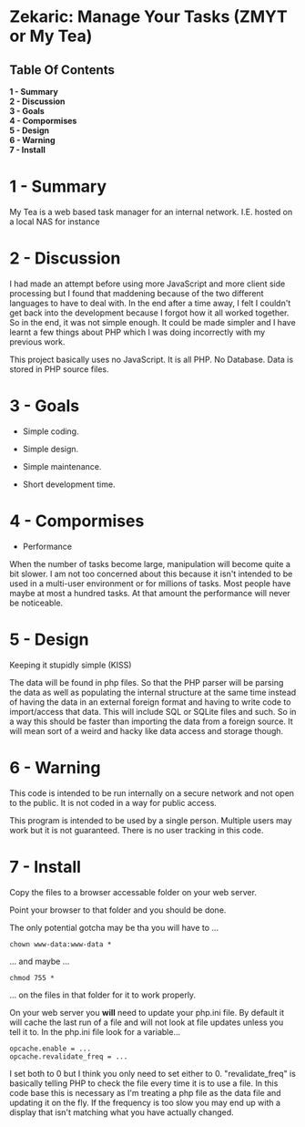 
# Zekaric: Manage Your Tasks (ZMYT or My Tea)

## Table Of Contents
**1 - Summary**<br />
**2 - Discussion**<br />
**3 - Goals**<br />
**4 - Compormises**<br />
**5 - Design**<br />
**6 - Warning**<br />
**7 - Install**<br />

# 1 - Summary

My Tea is a web based task manager for an internal network.  I.E. hosted on a local NAS for instance

# 2 - Discussion

I had made an attempt before using more JavaScript and more client side processing but I found that maddening because of the two different languages to have to deal with.  In the end after a time away, I felt I couldn't get back into the development because I forgot how it all worked together.  So in the end, it was not simple enough.  It could be made simpler and I have learnt a few things about PHP which I was doing incorrectly with my previous work.

This project basically uses no JavaScript.  It is all PHP.  No Database.  Data is stored in PHP source files.

# 3 - Goals

*  Simple coding.

*  Simple design.

*  Simple maintenance.

*  Short development time.

# 4 - Compormises

*  Performance

When the number of tasks become large, manipulation will become quite a bit slower.  I am not too concerned about this because it isn't intended to be used in a multi-user environment or for millions of tasks.  Most people have maybe at most a hundred tasks.  At that amount the performance will never be noticeable.

# 5 - Design

Keeping it stupidly simple (KISS)

The data will be found in php files.  So that the PHP parser will be parsing the data as well as populating the internal structure at the same time instead of having the data in an external foreign format and having to write code to import/access that data.  This will include SQL or SQLite files and such.  So in a way this should be faster than importing the data from a foreign source.  It will mean sort of a weird and hacky like data access and storage though.

# 6 - Warning

This code is intended to be run internally on a secure network and not open to the public.  It is not coded in a way for public access.

This program is intended to be used by a single person.  Multiple users may work but it is not guaranteed.  There is no user tracking in this code.

# 7 - Install

Copy the files to a browser accessable folder on your web server.

Point your browser to that folder and you should be done.

The only potential gotcha may be tha you will have to ...

```
chown www-data:www-data *
```

... and maybe ...

```
chmod 755 *
```

... on the files in that folder for it to work properly.

On your web server you **will** need to update your php.ini file.  By default it will cache the last run of a file and will not look at file updates unless you tell it to.  In the php.ini file look for a variable...

```
opcache.enable = ...
opcache.revalidate_freq = ...
```

I set both to 0 but I think you only need to set either to 0.  "revalidate_freq" is basically telling PHP to check the file every time it is to use a file.  In this code base this is necessary as I'm treating a php file as the data file and updating it on the fly.  If the frequency is too slow you may end up with a display that isn't matching what you have actually changed.
